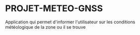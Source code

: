# PROJET-METEO-GNSS
Application qui permet d'informer l'utilisateur sur les conditions météologique de la zone ou il se trouve
